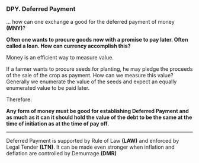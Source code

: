 
### DPY. Deferred Payment

... how can one exchange a good for the deferred payment of money **(MNY)**?


**Often one wants to procure goods now with a promise to pay later.  Often called a loan.  How can currency accomplish this?**

Money is an efficient way to measure value.

If a farmer wants to procure seeds for planting, he may pledge the proceeds of the sale of the crop as payment.  How can we measure this value? Generally we enumerate the value of the seeds and expect an equally enumerated value to be paid later.

Therefore:

**Any form of money must be good for establishing Deferred Payment and as much as it can it should hold the value of the debt to be the same at the time of initiation as at the time of pay off.**

----------

Deferred Payment  is supported by  Rule of Law **(LAW)** and enforced by Legal Tender **(LTN)**. It can be made even stronger when inflation and deflation are controlled by Demurrage **(DMR)**



